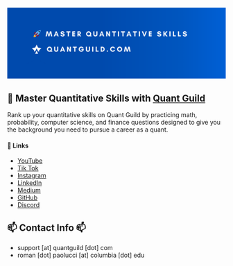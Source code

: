 <a href="https://www.quantguild.com"><img src="banner.png"/></a>

## 🚀 Master Quantitative Skills with <a href="https://www.quantguild.com">Quant Guild</a>
Rank up your quantitative skills on Quant Guild by practicing math, probability, computer science, and finance questions designed to give you the background you need to pursue a career as a quant.

#### 🌱 Links
<html>
<head>
    <meta charset="UTF-8">
    <meta name="viewport" content="width=device-width, initial-scale=1.0">
</head>
  <body>
             <ul>
                <a href="https://www.youtube.com/@QuantGuild" target="_blank"><li><i class="fab fa-youtube"></i> YouTube</li></a>
                <a href="https://www.tiktok.com/@quantguild" target="_blank"><li><i class="fab fa-tiktok"></i> Tik Tok</li></a>
                <a href="https://www.instagram.com/quantguild/" target="_blank"><li><i class="fab fa-instagram"></i> Instagram</li></a>
                <a href="https://www.linkedin.com/company/quant-guild" target="_blank"><li><i class="fab fa-linkedin"></i> LinkedIn</li></a>
                <a href="https://romanmichaelpaolucci.medium.com" target="_blank"><li><i class="fab fa-medium"></i> Medium</li></a>
                <a href="https://github.com/romanmichaelpaolucci" target="_blank"><li><i class="fab fa-github"></i> GitHub</li></a>
                <a href="https://discord.com/invite/MJ4FU2c6c3" target="_blank"><li><i class="fab fa-discord"></i> Discord</li></a>
            </ul>
    </body>
</html>

## 📫 Contact Info 📫
- support [at] quantguild [dot] com
- roman [dot] paolucci [at] columbia [dot] edu


<!--
**romanmichaelpaolucci/RomanMichaelPaolucci** is a ✨ _special_ ✨ repository because its `README.md` (this file) appears on your GitHub profile.

Here are some ideas to get you started:

- 🔭 I’m currently working on ...
- 🌱 I’m currently learning ...
- 👯 I’m looking to collaborate on ...
- 🤔 I’m looking for help with ...
- 💬 Ask me about ...
- 📫 How to reach me: ...
- 😄 Pronouns: ...
- ⚡ Fun fact: ...
-->
